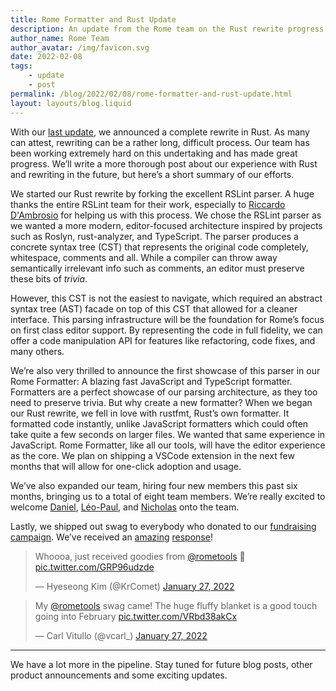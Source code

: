 ```yaml
---
title: Rome Formatter and Rust Update
description: An update from the Rome team on the Rust rewrite progress
author_name: Rome Team
author_avatar: /img/favicon.svg
date: 2022-02-08
tags:
	- update
	- post
permalink: /blog/2022/02/08/rome-formatter-and-rust-update.html
layout: layouts/blog.liquid
---
```


With our [last update](https://rome.tools/blog/2021/09/21/rome-will-be-rewritten-in-rust), we announced a complete rewrite in Rust. As many can attest, rewriting can be a rather long, difficult process. Our team has been working extremely hard on this undertaking and has made great progress. We’ll write a more thorough post about our experience with Rust and rewriting in the future, but here’s a short summary of our efforts.

We started our Rust rewrite by forking the excellent RSLint parser. A huge thanks the entire RSLint team for their work, especially to [Riccardo D'Ambrosio](https://github.com/RDambrosio016) for helping us with this process. We chose the RSLint parser as we wanted a more modern, editor-focused architecture inspired by projects such as Roslyn, rust-analyzer, and TypeScript. The parser produces a concrete syntax tree (CST) that represents the original code completely, whitespace, comments and all. While a compiler can throw away semantically irrelevant info such as comments, an editor must preserve these bits of *trivia*.

However, this CST is not the easiest to navigate, which required an abstract syntax tree (AST) facade on top of this CST that allowed for a cleaner interface. This parsing infrastructure will be the foundation for Rome’s focus on first class editor support. By representing the code in full fidelity, we can offer a code manipulation API for features like refactoring, code fixes, and many others.

We’re also very thrilled to announce the first showcase of this parser in our Rome Formatter: A blazing fast JavaScript and TypeScript formatter. Formatters are a perfect showcase of our parsing architecture, as they too need to preserve trivia. But why create a new formatter? When we began our Rust rewrite, we fell in love with rustfmt, Rust’s own formatter. It formatted code instantly, unlike JavaScript formatters which could often take quite a few seconds on larger files. We wanted that same experience in JavaScript. Rome Formatter, like all our tools, will have the editor experience as the core. We plan on shipping a VSCode extension in the next few months that will allow for one-click adoption and usage.

We’ve also expanded our team, hiring four new members this past six months, bringing us to a total of eight team members. We’re really excited to welcome [Daniel](https://github.com/xunilrj), [Léo-Paul](https://github.com/leops), and [Nicholas](https://github.com/NicholasLYang) onto the team.

Lastly, we shipped out swag to everybody who donated to our [fundraising campaign](https://rome.tools/funding/). We’ve received an [amazing](https://twitter.com/KrComet/status/1486556451011444737) [response](https://twitter.com/vcarl_/status/1486723806269874177)!

<blockquote class="twitter-tweet"><p lang="en" dir="ltr">Whoooa, just received goodies from <a href="https://twitter.com/rometools?ref_src=twsrc%5Etfw">@rometools</a> 🤩 <a href="https://t.co/GRP96udzde">pic.twitter.com/GRP96udzde</a></p>&mdash; Hyeseong Kim (@KrComet) <a href="https://twitter.com/KrComet/status/1486556451011444737?ref_src=twsrc%5Etfw">January 27, 2022</a></blockquote>

<blockquote class="twitter-tweet"><p lang="en" dir="ltr">My <a href="https://twitter.com/rometools?ref_src=twsrc%5Etfw">@rometools</a> swag came! The huge fluffy blanket is a good touch going into February <a href="https://t.co/VRbd38akCx">pic.twitter.com/VRbd38akCx</a></p>&mdash; Carl Vitullo (@vcarl_) <a href="https://twitter.com/vcarl_/status/1486723806269874177?ref_src=twsrc%5Etfw">January 27, 2022</a></blockquote>



---

We have a lot more in the pipeline. Stay tuned for future blog posts, other product announcements and some exciting updates.

<script async src="https://platform.twitter.com/widgets.js" charset="utf-8"></script>
